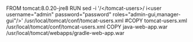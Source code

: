 #
FROM tomcat:8.0.20-jre8
RUN sed -i '/<\/tomcat-users>/ i\<user username="admin" password="password" roles="admin-gui,manager-gui"/>' /usr/local/tomcat/conf/tomcat-users.xml
#COPY tomcat-users.xml /usr/local/tomcat/conf/tomcat-users.xml
COPY java-web-app.war /usr/local/tomcat/webapps/gradle-web-app.war

